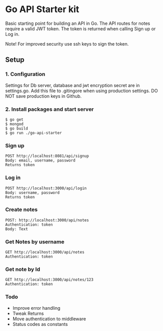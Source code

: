 # Go API Starter kit

Basic starting point for building an API in Go.
The API routes for notes require a valid JWT token. The token is returned when calling Sign up or Log in.

Note! For improved security use ssh keys to sign the token.

## Setup

### 1. Configuration
Settings for Db server, database and jwt encryption secret are in settings.go. Add this file to .gitingore when using production settings. DO NOT save production keys in Github.

### 2. Install packages and start server
````
$ go get
$ mongod
$ go build
$ go run ./go-api-starter
````


### Sign up
````
POST http://localhost:8081/api/signup
Body: email, username, password
Returns token
````

### Log in
````
POST http://localhost:3000/api/login
Body: username, password
Returns token
````

### Create notes
````
POST: http://localhost:3000/api/notes
Authentication: token
Body: Text
````

### Get Notes by username
````
GET http://localhost:3000/api/notes
Authentication: token
````

### Get note by Id
````
GET http://localhost:3000/api/notes/123
Authentication: token
````

### Todo
- Improve error handling
- Tweak Returns
- Move authentication to middleware
- Status codes as constants
